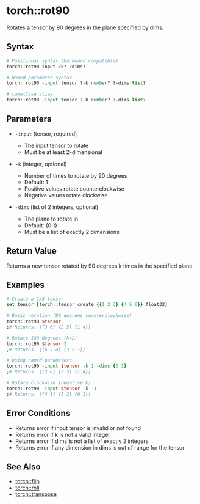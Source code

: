 # torch::rot90

Rotates a tensor by 90 degrees in the plane specified by dims.

## Syntax

```tcl
# Positional syntax (backward compatible)
torch::rot90 input ?k? ?dims?

# Named parameter syntax
torch::rot90 -input tensor ?-k number? ?-dims list?

# camelCase alias
torch::rot90 -input tensor ?-k number? ?-dims list?
```

## Parameters

* `-input` (tensor, required)
  * The input tensor to rotate
  * Must be at least 2-dimensional

* `-k` (integer, optional)
  * Number of times to rotate by 90 degrees
  * Default: 1
  * Positive values rotate counterclockwise
  * Negative values rotate clockwise

* `-dims` (list of 2 integers, optional)
  * The plane to rotate in
  * Default: {0 1}
  * Must be a list of exactly 2 dimensions

## Return Value

Returns a new tensor rotated by 90 degrees k times in the specified plane.

## Examples

```tcl
# Create a 2x3 tensor
set tensor [torch::tensor_create {{1 2 3} {4 5 6}} float32]

# Basic rotation (90 degrees counterclockwise)
torch::rot90 $tensor
;# Returns: {{3 6} {2 5} {1 4}}

# Rotate 180 degrees (k=2)
torch::rot90 $tensor 2
;# Returns: {{6 5 4} {3 2 1}}

# Using named parameters
torch::rot90 -input $tensor -k 1 -dims {0 1}
;# Returns: {{3 6} {2 5} {1 4}}

# Rotate clockwise (negative k)
torch::rot90 -input $tensor -k -1
;# Returns: {{4 1} {5 2} {6 3}}
```

## Error Conditions

* Returns error if input tensor is invalid or not found
* Returns error if k is not a valid integer
* Returns error if dims is not a list of exactly 2 integers
* Returns error if any dimension in dims is out of range for the tensor

## See Also

* [torch::flip](flip.md)
* [torch::roll](roll.md)
* [torch::transpose](transpose.md) 